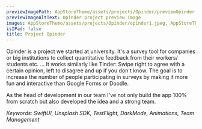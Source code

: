 ```yaml
---
previewImagePath: AppStoreTheme/assets/projects/Opinder/previewOpinder.jpg
previewImageAltText: Opinder project preview image
images: AppStoreTheme/assets/projects/Opinder/opinder1.jpeg, AppStoreTheme/assets/projects/Opinder/opinder2.jpeg, AppStoreTheme/assets/projects/Opinder/opinder3.jpeg
isIPad: false
title: Project Opinder
---
```

Opinder is a project we started at university. It's a survey tool for companies or big institutions to collect quantitative feedback from their workers/ students etc. ... It works similarly like Tinder: Swipe right to agree with a certain opinion, left to disagree and up if you don't know. The goal is to increase the number of people participating in surveys by making it more fun and interactive than Google Forms or Doodle.

As the head of development in our team I've not only build the app 100% from scratch but also developed the idea and a strong team.

*Keywords: SwiftUI, Unsplash SDK, TestFlight, DarkMode, Animations, Team Management*
